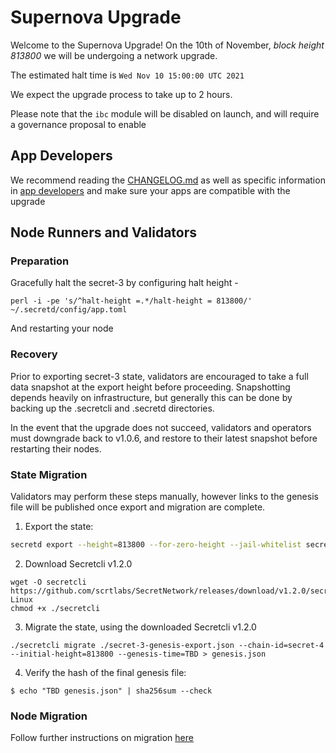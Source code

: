 # Supernova Upgrade

Welcome to the Supernova Upgrade! On the 10th of November, *block height 813800* we will be undergoing a network upgrade.

The estimated halt time is `Wed Nov 10 15:00:00 UTC 2021`

We expect the upgrade process to take up to 2 hours.

Please note that the `ibc` module will be disabled on launch, and will require a governance proposal to enable

## App Developers

We recommend reading the [CHANGELOG.md](CHANGELOG.md) as well as specific information in [app developers](./app%20developers) and make sure your apps are compatible with the upgrade

## Node Runners and Validators

### Preparation

Gracefully halt the secret-3 by configuring halt height - 

```
perl -i -pe 's/^halt-height =.*/halt-height = 813800/' ~/.secretd/config/app.toml
```

And restarting your node

### Recovery

Prior to exporting secret-3 state, validators are encouraged to take a full data snapshot at the export height before proceeding. Snapshotting depends heavily on infrastructure, but generally this can be done by backing up the .secretcli and .secretd directories.

In the event that the upgrade does not succeed, validators and operators must downgrade back to v1.0.6, and restore to their latest snapshot before restarting their nodes.

### State Migration

Validators may perform these steps manually, however links to the genesis file will be published once export and migration are complete.

1. Export the state:
```bash
secretd export --height=813800 --for-zero-height --jail-whitelist secretvaloper1qx5pppsfrqwlnmxj7prpx8rysxm2u5vzhaux25 > secret-3-genesis-export.json
```

2. Download Secretcli v1.2.0
```
wget -O secretcli https://github.com/scrtlabs/SecretNetwork/releases/download/v1.2.0/secretcli-Linux
chmod +x ./secretcli
```

3. Migrate the state, using the downloaded Secretcli v1.2.0
```
./secretcli migrate ./secret-3-genesis-export.json --chain-id=secret-4 --initial-height=813800 --genesis-time=TBD > genesis.json
```

4. Verify the hash of the final genesis file:
```
$ echo "TBD genesis.json" | sha256sum --check
```

### Node Migration

Follow further instructions on migration [here](./validators/migrate-a-validator.md)
